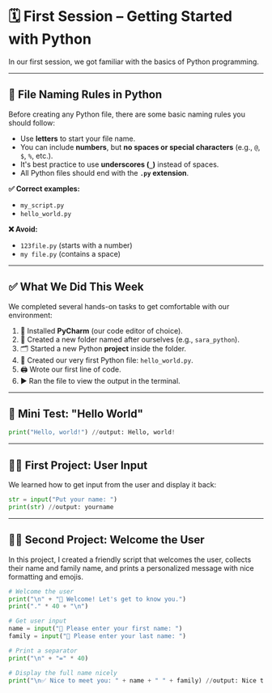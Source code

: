 # 🗓️ First Session – Getting Started with Python
In our first session, we got familiar with the basics of Python programming.

---

## 📁 File Naming Rules in Python

Before creating any Python file, there are some basic naming rules you should follow:

- Use **letters** to start your file name.
- You can include **numbers**, but **no spaces or special characters** (e.g., `@`, `$`, `%`, etc.).
- It's best practice to use **underscores (`_`)** instead of spaces.
- All Python files should end with the **`.py` extension**.

**✅ Correct examples:**
- `my_script.py`
- `hello_world.py`

**❌ Avoid:**
- `123file.py` (starts with a number)
- `my file.py` (contains a space)

---

## ✅ What We Did This Week

We completed several hands-on tasks to get comfortable with our environment:

1. 🔧 Installed **PyCharm** (our code editor of choice).
2. 📂 Created a new folder named after ourselves (e.g., `sara_python`).
3. 🗂️ Started a new Python **project** inside the folder.
4. 📄 Created our very first Python file: `hello_world.py`.
5. 🖨️ Wrote our first line of code.
6. ▶️ Ran the file to view the output in the terminal.


---

## 🧪 Mini Test: "Hello World"
```python
print("Hello, world!") //output: Hello, world!
```
---
## 👨‍💻 First Project: User Input

We learned how to get input from the user and display it back:

```python
str = input("Put your name: ")
print(str) //output: yourname
```
---
## 👩‍💻 Second Project: Welcome the User

In this project, I created a friendly script that welcomes the user, collects their name and family name, and prints a personalized message with nice formatting and emojis.

```python
# Welcome the user 
print("\n" + "👋 Welcome! Let's get to know you.")
print("." * 40 + "\n")

# Get user input
name = input("📝 Please enter your first name: ")
family = input("📝 Please enter your last name: ")

# Print a separator
print("\n" + "=" * 40)

# Display the full name nicely
print("\n✅ Nice to meet you: " + name + " " + family) //output: Nice to meet you: Sara Dev
```